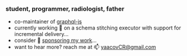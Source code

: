 ### student, programmer, radiologist, father

- co-maintainer of [graphql-js](https://github.com/graphql/graphql-js/)
- currently working 🔭 on a schema stitching executor with support for incremental delivery...
- consider 🌱 [sponsoring my work](https://github.com/sponsors/yaacovCR/)...
- want to hear more? reach me at 📫 [yaacovCR@gmail.com](mailto:yaacovCR@gmail.com)
